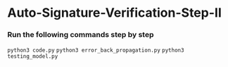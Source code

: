 # Auto-Signature-Verification-Step-II
### Run the following commands step by step
```python3 code.py```
```python3 error_back_propagation.py```
```python3 testing_model.py```
